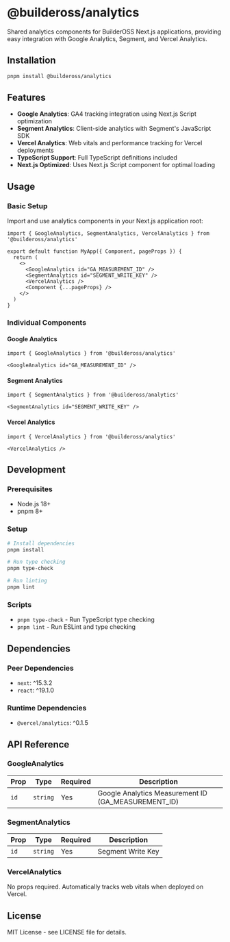 # @buildeross/analytics

Shared analytics components for BuilderOSS Next.js applications, providing easy integration with Google Analytics, Segment, and Vercel Analytics.

## Installation

```bash
pnpm install @buildeross/analytics
```

## Features

- **Google Analytics**: GA4 tracking integration using Next.js Script optimization
- **Segment Analytics**: Client-side analytics with Segment's JavaScript SDK
- **Vercel Analytics**: Web vitals and performance tracking for Vercel deployments
- **TypeScript Support**: Full TypeScript definitions included
- **Next.js Optimized**: Uses Next.js Script component for optimal loading

## Usage

### Basic Setup

Import and use analytics components in your Next.js application root:

```tsx
import { GoogleAnalytics, SegmentAnalytics, VercelAnalytics } from '@buildeross/analytics'

export default function MyApp({ Component, pageProps }) {
  return (
    <>
      <GoogleAnalytics id="GA_MEASUREMENT_ID" />
      <SegmentAnalytics id="SEGMENT_WRITE_KEY" />
      <VercelAnalytics />
      <Component {...pageProps} />
    </>
  )
}
```

### Individual Components

#### Google Analytics

```tsx
import { GoogleAnalytics } from '@buildeross/analytics'

<GoogleAnalytics id="GA_MEASUREMENT_ID" />
```

#### Segment Analytics

```tsx
import { SegmentAnalytics } from '@buildeross/analytics'

<SegmentAnalytics id="SEGMENT_WRITE_KEY" />
```

#### Vercel Analytics

```tsx
import { VercelAnalytics } from '@buildeross/analytics'

<VercelAnalytics />
```

## Development

### Prerequisites

- Node.js 18+
- pnpm 8+

### Setup

```bash
# Install dependencies
pnpm install

# Run type checking
pnpm type-check

# Run linting
pnpm lint
```

### Scripts

- `pnpm type-check` - Run TypeScript type checking
- `pnpm lint` - Run ESLint and type checking

## Dependencies

### Peer Dependencies
- `next`: ^15.3.2
- `react`: ^19.1.0

### Runtime Dependencies
- `@vercel/analytics`: ^0.1.5

## API Reference

### GoogleAnalytics

| Prop | Type | Required | Description |
|------|------|----------|-------------|
| `id` | `string` | Yes | Google Analytics Measurement ID (GA_MEASUREMENT_ID) |

### SegmentAnalytics

| Prop | Type | Required | Description |
|------|------|----------|-------------|
| `id` | `string` | Yes | Segment Write Key |

### VercelAnalytics

No props required. Automatically tracks web vitals when deployed on Vercel.

## License

MIT License - see LICENSE file for details.
